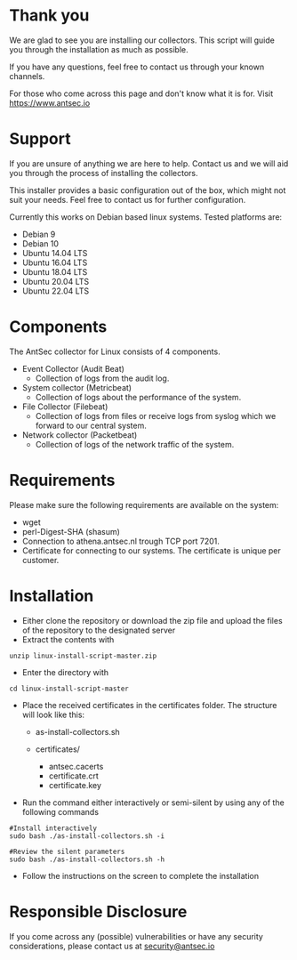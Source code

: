 # Thank you
We are glad to see you are installing our collectors. This script will guide you through the installation as much as possible.

If you have any questions, feel free to contact us through your known channels.

For those who come across this page and don't know what it is for. Visit https://www.antsec.io

# Support
If you are unsure of anything we are here to help. Contact us and we will aid you through the process of installing the collectors.

This installer provides a basic configuration out of the box, which might not suit your needs. Feel free to contact us for further configuration.

Currently this works on Debian based linux systems. Tested platforms are:

* Debian 9
* Debian 10
* Ubuntu 14.04 LTS
* Ubuntu 16.04 LTS
* Ubuntu 18.04 LTS
* Ubuntu 20.04 LTS
* Ubuntu 22.04 LTS

# Components
The AntSec collector for Linux consists of 4 components.

* Event Collector (Audit Beat)
  * Collection of logs from the audit log.
* System collector (Metricbeat)
  * Collection of logs about the performance of the system.
* File Collector (Filebeat)
  * Collection of logs from files or receive logs from syslog which we forward to our central system.
* Network collector (Packetbeat)
  * Collection of logs of the network traffic of the system.

# Requirements
Please make sure the following requirements are available on the system:

* wget
* perl-Digest-SHA (shasum)
* Connection to athena.antsec.nl trough TCP port 7201.
* Certificate for connecting to our systems. The certificate is unique per customer.

# Installation
- Either clone the repository or download the zip file and upload the files of the repository to the designated server
- Extract the contents with 

```unzip linux-install-script-master.zip```

- Enter the directory with 

```cd linux-install-script-master```

- Place the received certificates in the certificates folder. The structure will look like this:

  - as-install-collectors&#46;sh
  - certificates/

    - antsec.cacerts
    - certificate.crt
    - certificate.key

- Run the command either interactively or semi-silent by using any of the following commands

```
#Install interactively
sudo bash ./as-install-collectors.sh -i

#Review the silent parameters
sudo bash ./as-install-collectors.sh -h
```

- Follow the instructions on the screen to complete the installation

# Responsible Disclosure
If you come across any (possible) vulnerabilities or have any security considerations, please contact us at security@antsec.io
